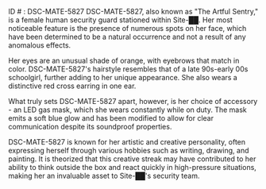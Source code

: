 ID # : DSC-MATE-5827
DSC-MATE-5827, also known as "The Artful Sentry," is a female human security guard stationed within Site-██. Her most noticeable feature is the presence of numerous spots on her face, which have been determined to be a natural occurrence and not a result of any anomalous effects.

Her eyes are an unusual shade of orange, with eyebrows that match in color. DSC-MATE-5827's hairstyle resembles that of a late 90s-early 00s schoolgirl, further adding to her unique appearance. She also wears a distinctive red cross earring in one ear.

What truly sets DSC-MATE-5827 apart, however, is her choice of accessory - an LED gas mask, which she wears constantly while on duty. The mask emits a soft blue glow and has been modified to allow for clear communication despite its soundproof properties.

DSC-MATE-5827 is known for her artistic and creative personality, often expressing herself through various hobbies such as writing, drawing, and painting. It is theorized that this creative streak may have contributed to her ability to think outside the box and react quickly in high-pressure situations, making her an invaluable asset to Site-██'s security team.